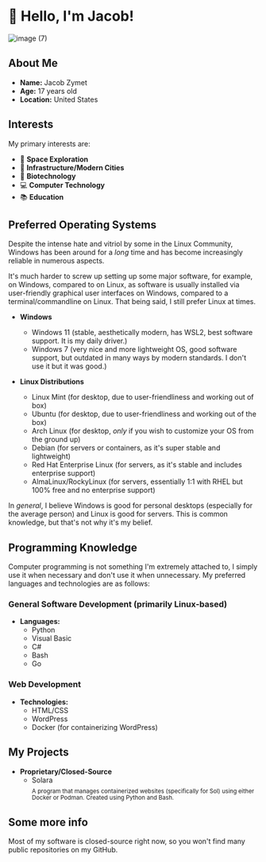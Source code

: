 # 👋 Hello, I'm Jacob!

![image (7)](https://github.com/user-attachments/assets/1e081b71-1447-4f0b-8235-d6c65a35470a)

## About Me

- **Name:** Jacob Zymet
- **Age:** 17 years old
- **Location:** United States

## Interests

My primary interests are:

- 🌌 **Space Exploration**
- 🌆 **Infrastructure/Modern Cities**
- 🧬 **Biotechnology**
- 💻 **Computer Technology**
- 📚 **Education**

## Preferred Operating Systems

Despite the intense hate and vitriol by some in the Linux Community, Windows has been around for a *long* time and has become increasingly reliable in numerous aspects. 

It's much harder to screw up setting up some major software, for example, on Windows, compared to on Linux, as software is usually installed via user-friendly graphical user interfaces on Windows, compared to a terminal/commandline on Linux. That being said, I still prefer Linux at times.

- **Windows**
   - Windows 11 (stable, aesthetically modern, has WSL2, best software support. It is my daily driver.)
   - Windows 7 (very nice and more lightweight OS, good software support, but outdated in many ways by modern standards. I don't use it but it was good.)

- **Linux Distributions**
  - Linux Mint (for desktop, due to user-friendliness and working out of box)
  - Ubuntu (for desktop, due to user-friendliness and working out of the box)
  - Arch Linux (for desktop, *only* if you wish to customize your OS from the ground up)
  - Debian (for servers or containers, as it's super stable and lightweight)
  - Red Hat Enterprise Linux (for servers, as it's stable and includes enterprise support)
  - AlmaLinux/RockyLinux (for servers, essentially 1:1 with RHEL but 100% free and no enterprise support)


In *general*, I believe Windows is good for personal desktops (especially for the average person) and Linux is good for servers. This is common knowledge, but that's not why it's my belief.

## Programming Knowledge

Computer programming is not something I'm extremely attached to, I simply use it when necessary and don't use it when unnecessary. My preferred languages and technologies are as follows:

### General Software Development (primarily Linux-based)

- **Languages:** 
  - Python
  - Visual Basic
  - C#
  - Bash
  - Go

### Web Development

- **Technologies:**
  - HTML/CSS
  - WordPress
  - Docker (for containerizing WordPress)

## My Projects
- **Proprietary/Closed-Source**<br />
  - Solara <br />
    <sub>A program that manages containerized websites (specifically for Sol) using either Docker or Podman. Created using Python and Bash.</sub>

## Some more info

Most of my software is closed-source right now, so you won't find many public repositories on my GitHub.
